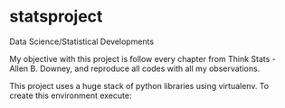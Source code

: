 # statsproject
Data Science/Statistical Developments

My objective with this project is follow every chapter from Think Stats - Allen B. Downey, and reproduce all codes with all my observations.

This project uses a huge stack of python libraries using virtualenv. To create this environment execute:
